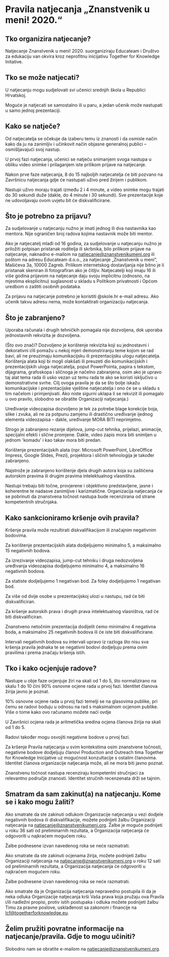 # Pravila natjecanja „Znanstvenik u meni! 2020.“
## Tko organizira natjecanje?
Natjecanje Znanstvenik u meni! 2020. suorganiziraju Educateam i Društvo za edukaciju van okvira kroz neprofitnu inicijativu Together for Knowledge Initative.
## Tko se može natjecati?
U natjecanju mogu sudjelovati svi učenici srednjih škola u Republici Hrvatskoj.

Moguće je natjecati se samostalno ili u paru, a jedan učenik može nastupati u samo jednoj prezentaciji.
## Kako se natječe?
Od natjecatelja se očekuje da izaberu temu iz znanosti i da osmisle način kako da ju na zanimljiv i učinkovit način objasne generalnoj publici – osmišljavajući svoj nastup. 

U prvoj fazi natjecanja, učenici se natječu snimanjem svoga nastupa u obliku video snimke i prilaganjem iste prilikom prijave na natjecanje.

Nakon prve faze natjecanja, 8 do 15 najboljih natjecatelja će biti pozvano na Završnicu natjecanja gdje će nastupati uživo pred žirijem i publikom.

Nastupi uživo moraju trajati između 2 i 4 minute, a video snimke mogu trajati do 30 sekundi duže (dakle, do 4 minute i 30 sekundi). Sve prezentacije koje ne udovoljavaju ovom uvjetu bit će diskvalificirane.
## Što je potrebno za prijavu?
Za sudjelovanje u natjecanju nužno je imati jednog ili dva nastavnika kao mentora. Nije ograničen broj radova kojima nastavnik može biti mentor.

Ako je natjecatelj mlađi od 16 godina, za sudjelovanje u natjecanju nužno je priložiti potpisan pristanak roditelja ili skrbnika, bilo prilikom prijave na natjecanje, naknadno e-mailom na natjecanje@znanstvenikumeni.org ili poštom na adresu Educateam d.o.o., za natjecanje „Znanstvenik u meni“, Mašićeva 3a, 10000 Zagreb. Prilikom internetskog dostavljanja nije bitno je li pristanak skeniran ili fotografiran ako je čitljiv. Natjecatelji koji imaju 16 ili više godina prijavom na natjecanje daju svoju implicitnu (odnosno, na mjestima eksplicitnu) suglasnost u skladu s Politikom privatnosti i Općom uredbom o zaštiti osobnih podataka.

Za prijavu na natjecanje potrebno je koristiti @skole.hr e-mail adresu. Ako učenik takvu adresu nema, može kontaktirati organizaciju natjecanja.
## Što je zabranjeno?
Uporaba računala i drugih tehničkih pomagala nije dozvoljena, dok uporaba jednostavnih rekvizita je dozvoljena. 

(Što ovo znači? Dozvoljeno je korištenje rekvizita koji su jednostavni i dekorativni i/ili pomažu u nekoj mjeri demonstriranju teme kojom se rad bavi, ali ne preuzimaju komunikacijsku ili prezentacijsku ulogu natjecatelja. Korištenja alata koji bi mogli olakšati ili preuzeti dio komunikacijskih i prezentacijskih uloga natjecatelja, poput PowerPointa, papira s tekstom, dijagrama, grafoskopa i sličnoga je načelno zabranjena, osim ako je upravo taj alat tema rada ili usko vezan uz temu rada te ako se koristi isključivo u demonstrativne svrhe. Cilj ovoga pravila je da se što bolje iskažu komunikacijske i prezentacijske vještine natjecatelja i ono će se u skladu s tim načelom i primjenjivati. Ako niste sigurni uklapa li se rekvizit ili pomagalo u ovo pravilo, slobodno se obratite Organizaciji natjecanja.)

Uređivanje videozapisa dozvoljeno je tek za potrebe blage korekcije boja, slike i zvuka, ali ne za potpunu zamjenu ili drastično uređivanje ijednog elementa videozapisa – dakle, uređivanje MORA BITI neprimjetno. 

Strogo je zabranjeno rezanje dijelova, jump-cut tehnika, prijelazi, animacije, specijalni efekti i slične promjene. Dakle, video zapis mora biti snimljen u jednom 'komadu' i kao takav mora biti predan. 

Korištenje prezentacijskih alata (npr. Microsoft PowerPoint, LibreOffice Impress, Google Slides, Prezi), projektora i sličnih tehnologija je također zabranjeno.

Najstrože je zabranjeno korištenje djela drugih autora koja su zaštićena autorskim pravima ili drugim pravima intelektualnog vlasništva. 

Nastupi trebaju biti točne, provjerene i objektivno predstavljene, jasne i koherentne te nadasve zanimljive i karizmatične. Organizacija natjecanja će se pobrinuti da znanstvena točnost nastupa bude recenzirana od strane kompetentnih stručnjaka.

## Kako sankcioniramo kršenje ovih pravila?

Kršenje pravila može rezultirati diskvalifikacijom ili značajnim negativnim bodovima.

Za korištenje prezentacijskih alata dodjeljujemo minimalno 5, a maksimalno 15 negativnih bodova. 

Za izrezivanje videozapisa, jump-cut tehniku i druga nedozvoljena uređivanja videozapisa dodjeljujemo minimalno 4, a maksimalno 16 negativnih bodova.

Za statiste dodjeljujemo 1 negativan bod. Za foley dodjeljujemo 1 negativan bod.

Za više od dvije osobe u prezentacijskoj ulozi u nastupu, rad će biti diskvalificiran.

Za kršenje autorskih prava i drugih prava intelektualnog vlasništva, rad će biti diskvalificiran.

Znanstveno netočnim prezentacija dodijelit ćemo minimalno 4 negativna boda, a maksimalno 25 negativnih bodova ili će iste biti diskvalificirane. 

Intervali negativnih bodova su intervali upravo iz razloga što nisu sva kršenja pravila jednaka te se negativni bodovi dodjeljuju prema ovim pravilima i prema značaju kršenja istih.

## Tko i kako ocjenjuje radove?
Nastupe u obje faze ocjenjuje žiri na skali od 1 do 5, što normalizirano na skalu 1 do 10 čini 90% osnovne ocjene rada u prvoj fazi. Identitet članova žirija javno je poznat.

10% osnovne ocjene rada u prvoj fazi temelji se na glasovima publike, pri čemu se radovi boduju u odnosu na rad s maksimalnom ocjenom publike. Više o tome kako ovo računamo možete naći ovdje

U Završnici ocjena rada je aritmetička sredina ocjena članova žirija na skali od 1 do 5.

Radovi također mogu osvojiti negativne bodove u prvoj fazi. 

Za kršenje Pravila natjecanja u svim kontekstima osim znanstvene točnosti, negativne bodove dodjeljuju članovi Production and Outreach tima Together for Knowledge Inicijative uz mogućnost konzultacije s ostalim članovima. Identitet članova organizacije natjecanja može, ali ne mora biti javno poznat.

Znanstvenu točnost nastupa recenziraju kompetentni stručnjaci za relevantno područje znanosti. Identitet stručnih recenzenata drži se tajnim.

## Smatram da sam zakinut(a) na natjecanju. Kome se i kako mogu žaliti?

Ako smatrate da ste zakinuti odlukom Organizacije natjecanja u vezi dodjele negativnih bodova ili diskvalifikacije, možete podnijeti žalbu Organizaciji natjecanja na natjecanje@znanstvenikumeni.org. Žalbe je moguće podnijeti u roku 36 sati od preliminarnih rezultata, a Organizacija natjecanja će odgovoriti u najkraćem mogućem roku.

Žalbe podnesene izvan navedenog roka se neće razmatrati.

Ako smatrate da ste zakinuti ocjenama žirija, možete podnijeti žalbu Organizaciji natjecanja na natjecanje@znanstvenikumeni.org u roku 12 sati od preliminarnih rezultata, a Organizacija natjecanja će odgovoriti u najkraćem mogućem roku. 

Žalbe podnesene izvan navedenog roka se neće razmatrati.

Ako smatrate da je Organizacija natjecanja nepravedno postupila ili da je neka odluka Organizacije natjecanja krši Vaša prava koja pružaju ova Pravila i/ili nadležni propisi, protiv istih postupaka i odluka možete podnijeti žalbu Timu za pravne poslove, usklađenost sa zakonom i financije na lcf@togetherforknowledge.eu.

## Želim pružiti povratne informacije na natjecanje/pravila. Gdje to mogu učiniti?
Slobodno nam se obratite e-mailom na natjecanje@znanstvenikumeni.org. 
